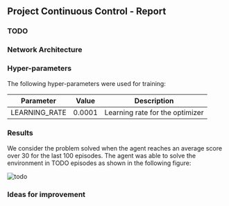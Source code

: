## Project Continuous Control - Report

### TODO

### Network Architecture


### Hyper-parameters
The following hyper-parameters were used for training:

| Parameter | Value | Description |
| --------- | ----- | ----------- | 
| LEARNING_RATE | 0.0001 | Learning rate for the optimizer |

### Results
We consider the problem solved when the agent reaches an average score over 30 for the last 100 episodes.
The agent was able to solve the environment in TODO episodes as shown in the following figure:

![todo](todo.png)

### Ideas for improvement
